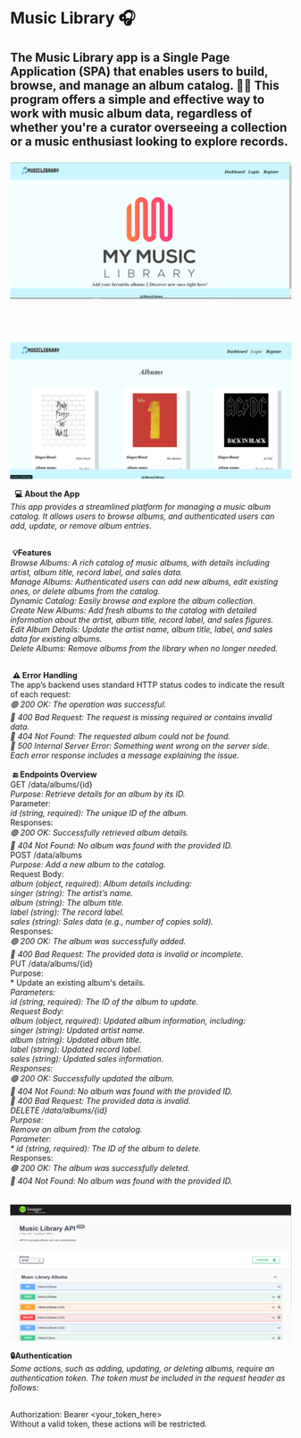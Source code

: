 # Music Library 🎧

The Music Library app is a Single Page Application (SPA) that enables users to build, browse, and manage an album catalog. 🎸🎼 This program offers a simple and effective way to work with music album data, regardless of whether you're a curator overseeing a collection or a music enthusiast looking to explore records.<br/>
<br/>
![alt text](https://github.com/cecis5play/MusicLibrary/blob/main/image.png?raw=true) <br/>
<br/>
--------------------------------------------------------------------------------------------
<br/>

![alt text](https://github.com/cecis5play/MusicLibrary/blob/main/image2.png?raw=true)

&nbsp; **💻 About the App**<br/>
*This app provides a streamlined platform for managing a music album catalog. It allows users to browse albums, and authenticated users can add, update, or remove album entries.*<br/>
<br/>

&nbsp;**💡Features** <br/>
      *Browse Albums: A rich catalog of music albums, with details including artist, album title, record label, and sales data.<br/>
      Manage Albums: Authenticated users can add new albums, edit existing ones, or delete albums from the catalog.<br/>
      Dynamic Catalog: Easily browse and explore the album collection.<br/>
      Create New Albums: Add fresh albums to the catalog with detailed information about the artist, album title, record label, and sales figures.<br/>
      Edit Album Details: Update the artist name, album title, label, and sales data for existing albums.<br/>
      Delete Albums: Remove albums from the library when no longer needed.*<br/>
      <br/>
    
&nbsp;**⚠️ Error Handling**<br/>
  The app’s backend uses standard HTTP status codes to indicate the result of each request:<br/>
      *🟢 200 OK: The operation was successful.<br/>
      🔴 400 Bad Request: The request is missing required or contains invalid data.<br/>
      🔴 404 Not Found: The requested album could not be found.<br/>
      🔴 500 Internal Server Error: Something went wrong on the server side.<br/>
  Each error response includes a message explaining the issue.*<br/>
  <br/>
&nbsp;**🔚 Endpoints Overview**<br/>
   GET /data/albums/{id}<br/>
      *Purpose: Retrieve details for an album by its ID.<br/>*
    Parameter:<br/>
      *id (string, required): The unique ID of the album.<br/>*
    Responses:<br/>
      *🟢 200 OK: Successfully retrieved album details.<br/>
      🔴 404 Not Found: No album was found with the provided ID.*<br/>
    POST /data/albums<br/>
      *Purpose: Add a new album to the catalog.*<br/>
    Request Body:<br/>
      *album (object, required): Album details including:<br/>
      singer (string): The artist’s name.<br/>
      album (string): The album title.<br/>
      label (string): The record label.<br/>
      sales (string): Sales data (e.g., number of copies sold).*<br/>
    Responses:<br/>
    *🟢 200 OK: The album was successfully added.<br/>
    🔴 400 Bad Request: The provided data is invalid or incomplete.*<br/>
    PUT /data/albums/{id}<br/>
    Purpose: <br/>
     * Update an existing album's details.*<br/>
    Parameters:<br/>
      *id (string, required): The ID of the album to update.*<br/>
    Request Body:<br/>
      *album (object, required): Updated album information, including:<br/>
      singer (string): Updated artist name.<br/>
      album (string): Updated album title.<br/>
      label (string): Updated record label.<br/>
      sales (string): Updated sales information.*<br/>
    Responses:<br/>
      *🟢 200 OK: Successfully updated the album.<br/>
      🔴 404 Not Found: No album was found with the provided ID.<br/>
      🔴 400 Bad Request: The provided data is invalid.*<br/>
    DELETE /data/albums/{id}<br/>
    Purpose: <br/>
      *Remove an album from the catalog.*<br/>
    Parameter:<br/>
     * id (string, required): The ID of the album to delete.*<br/>
    Responses:<br/>
      *🟢 200 OK: The album was successfully deleted.<br/>
      🔴 404 Not Found: No album was found with the provided ID.*<br/>
      <br/>
      <br/>
![alt text](https://github.com/cecis5play/MusicLibrary/blob/main/image3.png?raw=true)
     <br/>
      
**🔒Authentication**<br/>
      *Some actions, such as adding, updating, or deleting albums, require an authentication token. The token must be included in the request header as follows:*<br/>
      <br/>

Authorization: Bearer <your_token_here><br/>
Without a valid token, these actions will be restricted.<br/>

